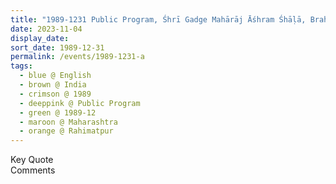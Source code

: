 ```yaml
---
title: "1989-1231 Public Program, Śhrī Gadge Mahārāj Āśhram Śhāḷā, Brahmapuri, Rahimatpur, Maharashtra, India"
date: 2023-11-04
display_date: 
sort_date: 1989-12-31
permalink: /events/1989-1231-a
tags:
  - blue @ English
  - brown @ India
  - crimson @ 1989
  - deeppink @ Public Program
  - green @ 1989-12
  - maroon @ Maharashtra
  - orange @ Rahimatpur
---
```


<wave-list>
  <list-title color="green" width="75">Key Quote</list-title>
  <list-item color="BlanchedAlmond"  width="200"></list-item>
  <list-item color="Lavender"></list-item>
  <list-item color="BlanchedAlmond"></list-item>
</wave-list>

<br>

<wave-list>
  <list-title color="green" width="75">Comments</list-title>
  <list-item color="BlanchedAlmond"  width="200"></list-item>
  <list-item color="Lavender"></list-item>
  <list-item color="BlanchedAlmond"></list-item>
</wave-list>
